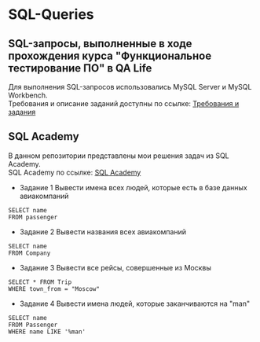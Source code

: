 # SQL-Queries
## SQL-запросы, выполненные в ходе прохождения курса "Функциональное тестирование ПО" в QA Life  

Для выполнения SQL-запросов использовались MySQL Server и MySQL Workbench.  
Требования и описание заданий доступны по ссылке:  [Требования и задания](https://drive.google.com/drive/u/3/folders/1Lt7CY69nR5awNs_9q0XJOHRti4vJj3Qa)

## SQL Academy   
В данном репозитории представлены мои решения задач из SQL Academy.  
SQL Academy по ссылке: [SQL Academy](https://sql-academy.org/ru/trainer)
- Задание 1 Вывести имена всех людей, которые есть в базе данных авиакомпаний
```
SELECT name
FROM passenger
```
- Задание 2 Вывести названия всеx авиакомпаний
```
SELECT name
FROM Company
```
- Задание 3 Вывести все рейсы, совершенные из Москвы
```
SELECT * FROM Trip
WHERE town_from = "Moscow"
```
- Задание 4 Вывести имена людей, которые заканчиваются на "man"
```
SELECT name
FROM Passenger
WHERE name LIKE '%man'


